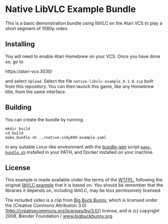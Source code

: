 # Native LibVLC Example Bundle

This is a basic demonstration bundle using libVLC on the Atari VCS to
play a short segment of 1080p video.

## Installing

You will need to enable Atari Homebrew on your VCS. Once you have done
so, go to

  https://atari-vcs:3030/

and select `Upload`. Select the file `native-libvlc-example_0.1.0.zip`
built from this repository. You can then launch this game, like any
Homebrew title, from the same interface.

## Building

You can create the bundle by running

    mkdir build
    cd build
    make_bundle.sh ../native-indy800-example.yaml


in any suitable Linux-like environment with the
[bundle-gen](https://github.com/atari-vcs/bundle-gen) script
[`make-bundle.sh`](https://github.com/atari-vcs/bundle-gen/blob/main/make-bundle.sh)
installed in your PATH, and Docker installed on your machine.

## License

This example is made available under the terms of the
[WTFPL](http://www.wtfpl.net/), following the original [libVLC
example](https://wiki.videolan.org/LibVLC_SampleCode_SDL/) that it is
based on. You should be remember that the libraries it depends on,
including libVLC, may be less permissively licensed.

The included video is a clip from [Big Buck
Bunny](https://www.bigbuckbunny.org), which is licensed under the
(Creative Commons Attribution
3.0)[http://creativecommons.org/licenses/by/3.0/] license, and is (c)
copyright 2008, Blender Foundation / www.bigbuckbunny.org.
